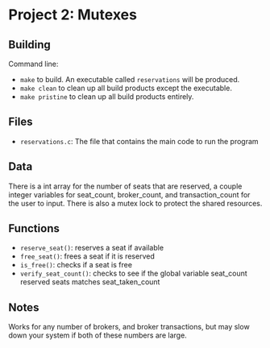 # Project 2: Mutexes


## Building

Command line:

* `make` to build. An executable called `reservations` will be produced.
* `make clean` to clean up all build products except the executable.
* `make pristine` to clean up all build products entirely.


## Files


* `reservations.c`: The file that contains the main code to run the program

## Data


There is a int array for the number of seats that are reserved, a couple integer variables for seat_count, broker_count, and transaction_count for the user to input. There is also a mutex lock to protect the shared resources.

## Functions

* `reserve_seat()`: reserves a seat if available
* `free_seat()`: frees a seat if it is reserved
* `is_free()`: checks if a seat is free
* `verify_seat_count()`: checks to see if the global variable seat_count reserved seats matches seat_taken_count

## Notes

Works for any number of brokers, and broker transactions, but may slow down your system if both of these numbers are large.
